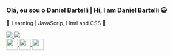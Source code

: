 ### Olá, eu sou o Daniel Bartelli | Hi, I am Daniel Bartelli 😃

 📖 Learning | JavaScrip, Html and CSS 👀
<div>
  <a href="https://github.com/DanielBartelli">
    <img src="https://github-readme-stats.vercel.app/api?username=DanielBartelli&show_icons=true&theme=dark"/>
    <img src=https://github-readme-stats.vercel.app/api/top-langs/?username=DanielBartelli&compact-layout&lang_count-16&theme-dark"/>
</div>
    
<div>
  <img align="center" height="30" width="30" src="https://cdn.jsdelivr.net/gh/devicons/devicon/icons/html5/html5-original.svg" />
  <img align="center" height="30" width="30" src="https://cdn.jsdelivr.net/gh/devicons/devicon/icons/css3/css3-original.svg"/>
  <img align="center" height="30" width="30" src="https://cdn.jsdelivr.net/gh/devicons/devicon/icons/javascript/javascript-original.svg"/>  
</div>
